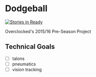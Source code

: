 # Dodgeball
[![Stories in Ready](https://badge.waffle.io/246overclocked/dodgeball.svg?label=ready&title=Ready)](https://waffle.io/246overclocked/dodgeball)

Overclocked's 2015/16 Pre-Season Project

## Technical Goals
- [ ] talons
- [ ] pneumatics
- [ ] vision tracking
